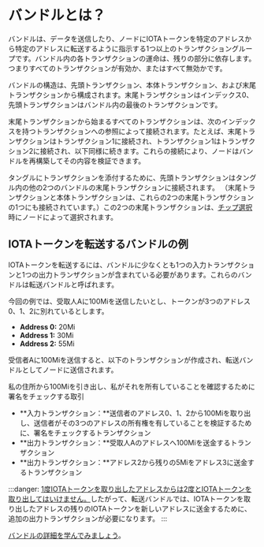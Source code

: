 # バンドルとは？
<!-- # What is a bundle? -->

バンドルは、データを送信したり、ノードにIOTAトークンを特定のアドレスから特定のアドレスに転送するように指示する1つ以上のトランザクショングループです。バンドル内の各トランザクションの運命は、残りの部分に依存します。つまりすべてのトランザクションが有効か、またはすべて無効かです。
<!-- **A bundle is a group of one or more transactions, which send data or instruct a node to transfer IOTA tokens from certain addresses to others. The fate of each transaction in a bundle depends on the rest. Either all transactions are valid or none of them are.** -->

バンドルの構造は、先頭トランザクション、本体トランザクション、および末尾トランザクションから構成されます。末尾トランザクションはインデックス0、先頭トランザクションはバンドル内の最後のトランザクションです。
<!-- The structure of a bundle consists of a head, a body, and a tail, where the tail is index 0 and the head is the last transaction in the bundle. -->

末尾トランザクションから始まるすべてのトランザクションは、次のインデックスを持つトランザクションへの参照によって接続されます。たとえば、末尾トランザクションはトランザクション1に接続され、トランザクション1はトランザクション2に接続され、以下同様に続きます。これらの接続により、ノードはバンドルを再構築してその内容を検証できます。
<!-- All transactions, starting from the tail, are connected by reference to the one with the next index. For example, the tail transaction is connected to transaction 1, which is connected to transaction 2, and so on. These connections allow nodes to reconstruct bundles and validate their contents. -->

タングルにトランザクションを添付するために、先頭トランザクションはタングル内の他の2つのバンドルの末尾トランザクションに接続されます。 （末尾トランザクションと本体トランザクションは、これらの2つの末尾トランザクションの1つにも接続されています。）この2つの末尾トランザクションは、[チップ選択](root://the-tangle/0.1/concepts/tip-selection.md)時にノードによって選択されます。
<!-- To attach transactions to the Tangle, the head transaction is connected to the tails of two other bundles in the Tangle. (The tail and body transactions are connected to one of those tails as well.) These tail transactions are selected by nodes during [tip selection](root://the-tangle/0.1/concepts/tip-selection.md). -->

## IOTAトークンを転送するバンドルの例
<!-- ## Example of a bundle that transfers IOTA tokens -->

IOTAトークンを転送するには、バンドルに少なくとも1つの入力トランザクションと1つの出力トランザクションが含まれている必要があります。これらのバンドルは転送バンドルと呼ばれます。
<!-- To transfer IOTA tokens, a bundle must contain at least one input and one output transaction. These bundles are called transfer bundles. -->

今回の例では、受取人Aに100Miを送信したいとし、トークンが3つのアドレス0、1、2に別れているとします。
<!-- In this example, you want to send 100Mi to recipient A, and your balance is distributed among three addresses: -->

* **Address 0:** 20Mi
* **Address 1:** 30Mi
* **Address 2:** 55Mi

受信者Aに100Miを送信すると、以下のトランザクションが作成され、転送バンドルとしてノードに送信されます。
<!-- When you send 100Mi to recipient A, the following transactions are created and sent to a node as a transfer bundle: -->

私の住所から100Miを引き出し、私がそれを所有していることを確認するために署名をチェックする取引
* **入力トランザクション：**送信者のアドレス0、1、2から100Miを取り出し、送信者がその3つのアドレスの所有権を有していることを検証するために、署名をチェックするトランザクション
* **出力トランザクション：**受取人Aのアドレスへ100Miを送金するトランザクション
* **出力トランザクション：**アドレス2から残りの5Miをアドレス3に送金するトランザクション
<!-- * **Input transaction:** Withdraw 100Mi from my address and check the signature to verify that I own it -->
<!-- * **Output transaction:** Deposit 100Mi to the recipient's address -->
<!-- * **Output transaction:** Deposit the remaining 5Mi from address 2 into address 3 -->

:::danger:
[1度IOTAトークンを取り出したアドレスからは2度とIOTAトークンを取り出してはいけません。](root://iota-basics/0.1/concepts/addresses-and-signatures.md#address-reuse)したがって、転送バンドルでは、IOTAトークンを取り出したアドレスの残りのIOTAトークンを新しいアドレスに送金するために、追加の出力トランザクションが必要になります。
:::
<!-- :::danger: -->
<!-- [You must not withdraw from an address more than once](root://iota-basics/0.1/concepts/addresses-and-signatures.md#address-reuse). So, a transfer bundle may require an extra output transaction to deposit the remaining balance of a withdrawn address into a new address. -->
<!-- ::: -->

[バンドルの詳細を学んでみましょう](root://iota-basics/0.1/concepts/bundles-and-transactions.md)。
<!-- [Learn more about bundles](root://iota-basics/0.1/concepts/bundles-and-transactions.md). -->
